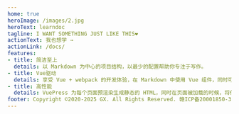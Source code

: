 ```yaml
---
home: true
heroImage: /images/2.jpg
heroText: learndoc
tagline: I WANT SOMETHING JUST LIKE THIS❤
actionText: 我也想学 →
actionLink: /docs/
features:
- title: 简洁至上
  details: 以 Markdown 为中心的项目结构，以最少的配置帮助你专注于写作。
- title: Vue驱动
  details: 享受 Vue + webpack 的开发体验，在 Markdown 中使用 Vue 组件，同时可以使用 Vue 来开发自定义主题。
- title: 高性能
  details: VuePress 为每个页面预渲染生成静态的 HTML，同时在页面被加载的时候，将作为 SPA 运行。
footer: Copyright ©2020-2025 GX. All Rights Reserved. 赣ICP备20001850-3号
---
```

